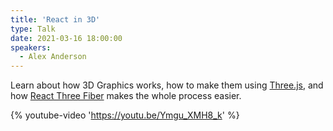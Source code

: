 ```yaml
---
title: 'React in 3D'
type: Talk
date: 2021-03-16 18:00:00
speakers:
  - Alex Anderson
---
```


Learn about how 3D Graphics works, how to make them using [Three.js](https://threejs.org/), and how [React Three Fiber](https://www.npmjs.com/package/react-three-fiber) makes the whole process easier.

{% youtube-video 'https://youtu.be/Ymgu_XMH8_k' %}
